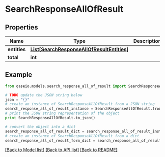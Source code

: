 # SearchResponseAllOfResult


## Properties

Name | Type | Description | Notes
------------ | ------------- | ------------- | -------------
**entities** | [**List[SearchResponseAllOfResultEntities]**](SearchResponseAllOfResultEntities.md) |  | 
**total** | **int** |  | 

## Example

```python
from qaseio.models.search_response_all_of_result import SearchResponseAllOfResult

# TODO update the JSON string below
json = "{}"
# create an instance of SearchResponseAllOfResult from a JSON string
search_response_all_of_result_instance = SearchResponseAllOfResult.from_json(json)
# print the JSON string representation of the object
print SearchResponseAllOfResult.to_json()

# convert the object into a dict
search_response_all_of_result_dict = search_response_all_of_result_instance.to_dict()
# create an instance of SearchResponseAllOfResult from a dict
search_response_all_of_result_form_dict = search_response_all_of_result.from_dict(search_response_all_of_result_dict)
```
[[Back to Model list]](../README.md#documentation-for-models) [[Back to API list]](../README.md#documentation-for-api-endpoints) [[Back to README]](../README.md)


